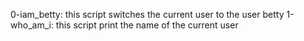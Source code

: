 0-iam_betty: this script switches the current user to the user betty
1-who_am_i: this script print the name of the current user
